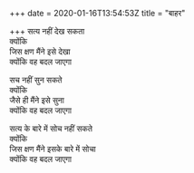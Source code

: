 +++
date = 2020-01-16T13:54:53Z
title = "बाहर"

+++ 
सत्य नहीं देख सकता   
क्योंकि   
जिस क्षण मैंने इसे देखा   
क्योंकि वह बदल जाएगा   
   
सच नहीं सुन सकते   
क्योंकि   
जैसे ही मैंने इसे सुना   
क्योंकि वह बदल जाएगा   
   
सत्य के बारे में सोच नहीं सकते   
क्योंकि   
जिस क्षण मैंने इसके बारे में सोचा   
क्योंकि वह बदल जाएगा  